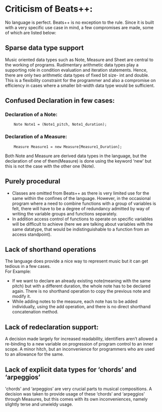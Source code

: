 # Criticism of Beats++:
No language is perfect. Beats++ is no exception to the rule. Since it is built with a very specific use case in mind, a few compromises are made, some of which are listed below:



## Sparse data type support
Music oriented data types such as Note, Measure and Sheet are central to the working of programs. Rudimentary arithmetic data types play a supporting role in condition evaluation and iteration statements. Hence, there are only two arithmetic data types of fixed bit size- int and double. This is a flexibility constraint for the programmer and also a compromise on efficiency in cases where a smaller bit-width data type would be sufficient.


## Confused Declaration in few cases: 

### Declaration of a Note:
        Note Note1 = (Note1_pitch, Note1_duration);
        
### Declaration of a Measure: 
        Measure Measure1 = new Measure[Measure1_Duration];

Both Note and Measure are derived data types in the language, but the declaration of one of them(Measure) is done using the keyword ‘new’ but this is not the case with the other one (Note).



## Purely procedural
- Classes are omitted from Beats++ as there is very limited use for the same within the confines of the language. However, in the occasional program where a need to combine functions with a group of variables is felt, there will have to be a degree of redundancy admitted by way of writing the variable groups and functions separately.
- In addition access control of functions to operate on specific variables will be difficult to achieve (here we are talking about variables with the same datatype, that would be indistinguishable to a function from an access standpoint).



## Lack of shorthand operations 
The language does provide a nice way to represent music but it can get tedious in a few cases. 
<br>For Example:
- If we want to declare an already existing note(meaning with the same pitch) but with a different duration, the whole note has to be declared again. There is no shorthand operation to copy the previous note and modify it.
- While adding notes to the measure, each note has to be added individually, using the add operation,  and there is no direct shorthand concatenation method.



## Lack of redeclaration support:
A decision made largely for increased readability, identifiers aren’t allowed a re-binding to a new variable on progression of program control to an inner scope. A minor hitch, but an inconvenience for programmers who are used to an allowance for the same.



## Lack of explicit data types for ‘chords’ and ‘arpeggios’
'chords' and ‘arpeggios’ are very crucial parts to musical compositions. 
A decision was taken to provide usage of these ‘chords’ and ‘arpeggios’ through Measures, but this comes with its own inconveniences, namely slightly terse and unwieldy usage.
